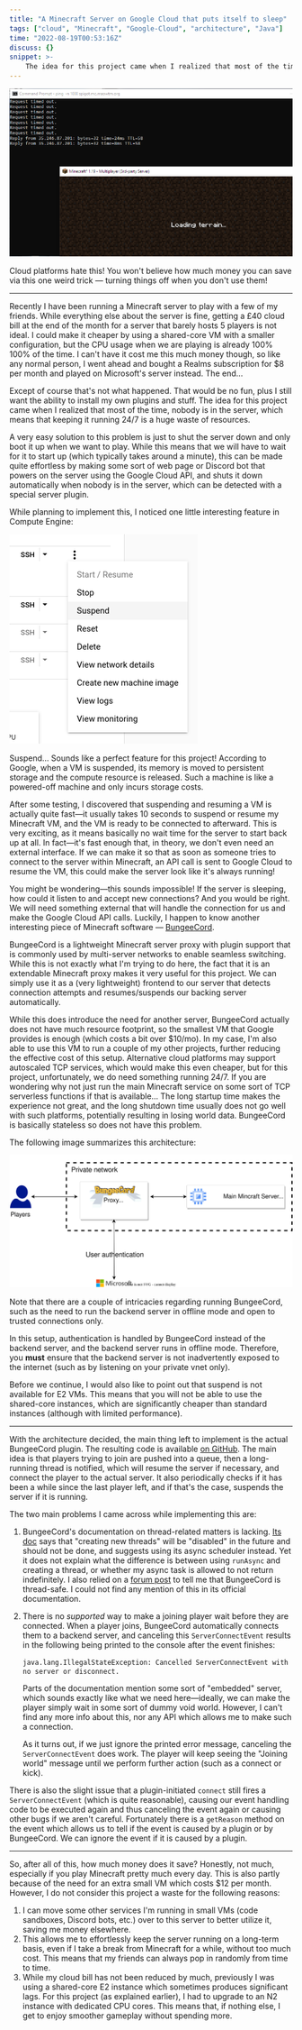 ```yaml
---
title: "A Minecraft Server on Google Cloud that puts itself to sleep"
tags: ["cloud", "Minecraft", "Google-Cloud", "architecture", "Java"]
time: "2022-08-19T00:53:16Z"
discuss: {}
snippet: >-
    The idea for this project came when I realized that most of the time, no one is on my Minecraft server, which means that keeping it running 24/7 is a huge waste of resources. The other day I noticed one little interesting feature in Compute Engine: suspend...
---
```


![cover](cover.png)

Cloud platforms hate this! You won't believe how much money you can save via this one weird trick &mdash; turning things off when you don't use them!

----

Recently I have been running a Minecraft server to play with a few of my friends. While everything else about the server is fine, getting a £40 cloud bill at the end of the month for a server that barely hosts 5 players is not ideal. I could make it cheaper by using a shared-core VM with a smaller configuration, but the CPU usage when we are playing is already 100% 100% of the time. I can't have it cost me this much money though, so like any normal person, I went ahead and bought a Realms subscription for $8 per month and played on Microsoft's server instead. The end&hellip;

Except of course that's not what happened. That would be no fun, plus I still want the ability to install my own plugins and stuff. The idea for this project came when I realized that most of the time, nobody is in the server, which means that keeping it running 24/7 is a huge waste of resources.

A very easy solution to this problem is just to shut the server down and only boot it up when we want to play. While this means that we will have to wait for it to start up (which typically takes around a minute), this can be made quite effortless by making some sort of web page or Discord bot that powers on the server using the Google Cloud API, and shuts it down automatically when nobody is in the server, which can be detected with a special server plugin.

While planning to implement this, I noticed one little interesting feature in Compute Engine:

![A drop-down menu with options "start/resume", "stop", "suspend", "reset" etc. The suspend option is highlighted.](suspend-menu.png)

Suspend&hellip; Sounds like a perfect feature for this project! According to Google, when a VM is suspended, its memory is moved to persistent storage and the compute resource is released. Such a machine is like a powered-off machine and only incurs storage costs.

After some testing, I discovered that suspending and resuming a VM is actually quite fast&mdash;it usually takes 10 seconds to suspend or resume my Minecraft VM, and the VM is ready to be connected to afterward. This is very exciting, as it means basically no wait time for the server to start back up at all. In fact&mdash;it's fast enough that, in theory, we don't even need an external interface. If we can make it so that as soon as someone tries to connect to the server within Minecraft, an API call is sent to Google Cloud to resume the VM, this could make the server look like it's always running!

You might be wondering&mdash;this sounds impossible! If the server is sleeping, how could it listen to and accept new connections? And you would be right. We will need something external that will handle the connection for us and make the Google Cloud API calls. Luckily, I happen to know another interesting piece of Minecraft software &mdash; [BungeeCord](https://www.spigotmc.org/wiki/about-bungeecord/).

BungeeCord is a lightweight Minecraft server proxy with plugin support that is commonly used by multi-server networks to enable seamless switching. While this is not exactly what I'm trying to do here, the fact that it is an extendable Minecraft proxy makes it very useful for this project. We can simply use it as a (very lightweight) frontend to our server that detects connection attempts and resumes/suspends our backing server automatically.

While this does introduce the need for another server, BungeeCord actually does not have much resource footprint, so the smallest VM that Google provides is enough (which costs a bit over $10/mo). In my case, I'm also able to use this VM to run a couple of my other projects, further reducing the effective cost of this setup. Alternative cloud platforms may support autoscaled TCP services, which would make this even cheaper, but for this project, unfortunately, we do need something running 24/7.<footnote>
If you are wondering why not just run the main Minecraft service on some sort of TCP serverless functions if that is available&hellip; The long startup time makes the experience not great, and the long shutdown time usually does not go well with such platforms, potentially resulting in losing world data. BungeeCord is basically stateless so does not have this problem.</footnote>

The following image summarizes this architecture:

![An architectural diagram of the setup.](mc.drawio.svg)

Note that there are a couple of intricacies regarding running BungeeCord, such as the need to run the backend server in offline mode and open to trusted connections only.

<p class="warn">
In this setup, authentication is handled by BungeeCord instead of the backend server, and the backend server runs in offline mode. Therefore, you <b>must</b> ensure that the backend server is not inadvertently exposed to the internet (such as by listening on your private vnet only).
</p>

Before we continue, I would also like to point out that suspend is not available for E2 VMs. This means that you will not be able to use the shared-core instances, which are significantly cheaper than standard instances (although with limited performance).

---

With the architecture decided, the main thing left to implement is the actual BungeeCord plugin. The resulting code is available [on GitHub](https://github.com/micromaomao/minecraft-autosuspend/tree/main/autosuspend-plugin). The main idea is that players trying to join are pushed into a queue, then a long-running thread is notified, which will resume the server if necessary, and connect the player to the actual server. It also periodically checks if it has been a while since the last player left, and if that's the case, suspends the server if it is running.

The two main problems I came across while implementing this are:

1. BungeeCord's documentation on thread-related matters is lacking. [Its doc](https://www.spigotmc.org/wiki/common-development-pitfalls-bungeecord/#creating-new-threads) says that "creating new threads" will be "disabled" in the future and should not be done, and suggests using its async scheduler instead. Yet it does not explain what the difference is between using `runAsync` and creating a thread, or whether my async task is allowed to not return indefinitely. I also relied on a [forum post](https://www.spigotmc.org/threads/scheduling-runnable-in-main-thread.254168/#post-2527499) to tell me that BungeeCord is thread-safe. I could not find any mention of this in its official documentation.

2. There is no _supported_ way to make a joining player wait before they are connected. When a player joins, BungeeCord automatically connects them to a backend server, and canceling this `ServerConnectEvent` results in the following being printed to the console after the event finishes:

    ```
    java.lang.IllegalStateException: Cancelled ServerConnectEvent with no server or disconnect.
    ```

    Parts of the documentation mention some sort of "embedded" server, which sounds exactly like what we need here&mdash;ideally, we can make the player simply wait in some sort of dummy void world. However, I can't find any more info about this, nor any API which allows me to make such a connection.

    As it turns out, if we just ignore the printed error message, canceling the `ServerConnectEvent` does work. The player will keep seeing the "Joining world" message until we perform further action (such as a connect or kick).

There is also the slight issue that a plugin-initiated `connect` still fires a `ServerConnectEvent` (which is quite reasonable), causing our event handling code to be executed again and thus canceling the event again or causing other bugs if we aren't careful. Fortunately there is a `getReason` method on the event which allows us to tell if the event is caused by a plugin or by BungeeCord. We can ignore the event if it is caused by a plugin.

---

So, after all of this, how much money does it save? Honestly, not much, especially if you play Minecraft pretty much every day. This is also partly because of the need for an extra small VM which costs $12 per month. However, I do not consider this project a waste for the following reasons:

1. I can move some other services I'm running in small VMs (code sandboxes, Discord bots, etc.) over to this server to better utilize it, saving me money elsewhere.
2. This allows me to effortlessly keep the server running on a long-term basis, even if I take a break from Minecraft for a while, without too much cost. This means that my friends can always pop in randomly from time to time.
3. While my cloud bill has not been reduced by much, previously I was using a shared-core E2 instance which sometimes produces significant lags. For this project (as explained earlier), I had to upgrade to an N2 instance with dedicated CPU cores. This means that, if nothing else, I get to enjoy smoother gameplay without spending more.
